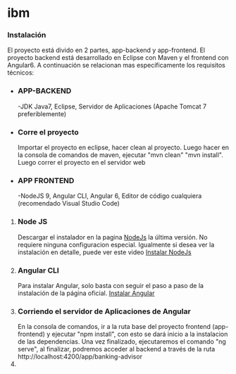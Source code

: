 # ibm

<h3>Instalación</h3>

El proyecto está divido en 2 partes, app-backend y app-frontend. El proyecto backend está desarrollado en Eclipse con Maven y el frontend con Angular6. A continuación se relacionan mas específicamente los requisitos técnicos:

<ul>
<li><h3>APP-BACKEND</h3></li>
-JDK Java7, Eclipse, Servidor de Aplicaciones (Apache Tomcat 7 preferiblemente)
  

<li><h3>Corre el proyecto</h3></li>

Importar el proyecto en eclipse, hacer clean al proyecto. Luego hacer en la consola de comandos de maven, ejecutar "mvn clean" "mvn install". Luego correr el proyecto en el servidor web


  
<li><h3>APP FRONTEND</h3></li>
-NodeJS 9, Angular CLI, Angular 6, Editor de código cualquiera (recomendado Visual Studio Code)
</ul>

<ol>
<li><h3>Node JS</h3></li>
Descargar el instalador en la pagina <a href="https://nodejs.org/en/"> NodeJs</a> la última versión. No requiere ninguna configuracion especial. Igualmente si desea ver la instalación en detalle,  puede ver este video <a href="https://www.youtube.com/watch?v=eeb4IJLKLaY"> Instalar NodeJs</a> 
  
  <li><h3>Angular CLI</h3></li>
Para instalar Angular, solo basta con seguir el paso a paso de la instalación de la página oficial. <a href="https://angular.io/guide/quickstart"> Instalar Angular</a> 

<li><h3>Corriendo el servidor de Aplicaciones de Angular</h3></li>
En la consola de comandos, ir a la ruta base del proyecto frontend (app-frontend) y ejecutar "npm install", con esto se dará inicio a la instalacion de las dependencias. Una vez finalizado, ejecutaremos el comando "ng serve", al finalizar, podremos acceder al backend a través de la ruta http://localhost:4200/app/banking-advisor
<li></li>


</ol>


